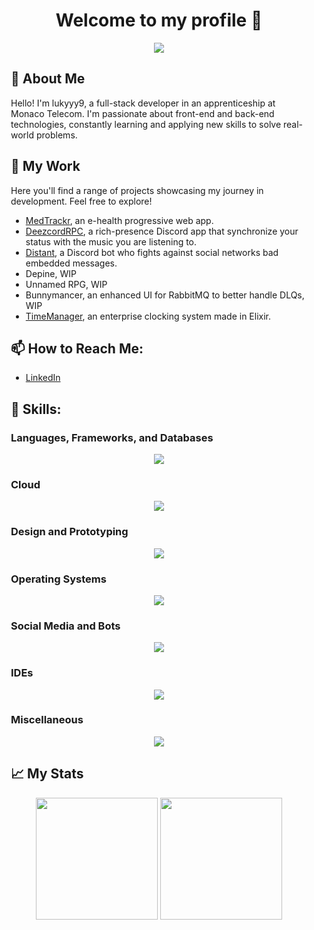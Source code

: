 <div align="center">
  <h1>Welcome to my profile 👋</h1>
</div>

<div align="center">
  <img style="margin: auto;" src="https://i.imgur.com/tJCUMEz.png"/>
</div>

<div style="margin: 15px;">
  <h2>🚀 About Me</h2>
  <p>Hello! I'm lukyyy9, a full-stack developer in an apprenticeship at Monaco Telecom. I'm passionate about front-end and back-end technologies, constantly learning and applying new skills to solve real-world problems.</p>

  <h2>🎯 My Work</h2>
  <p>Here you'll find a range of projects showcasing my journey in development. Feel free to explore!</p>
  
  - [MedTrackr](https://github.com/lukyyy9/medtrackr-fe), an e-health progressive web app.
  - [DeezcordRPC](https://github.com/lukyyy9/DeezcordRPC), a rich-presence Discord app that synchronize your status with the music you are listening to.
  - [Distant](https://github.com/lukyyy9/Distant-Bot), a Discord bot who fights against social networks bad embedded messages.
  - Depine, WIP
  - Unnamed RPG, WIP
  - Bunnymancer, an enhanced UI for RabbitMQ to better handle DLQs, WIP
  - [TimeManager](https://github.com/lukyyy9/T-POO-700-NCE_10), an enterprise clocking system made in Elixir.
  

  <h2>📫 How to Reach Me:</h2>
  
  - [LinkedIn](https://www.linkedin.com/in/lucas-buonocore)

  <h2 align="left">🧰 Skills:</h2>

  <h3>Languages, Frameworks, and Databases</h3>
  
  <p align="center">
    <a href="https://skillicons.dev">
      <img src="https://skillicons.dev/icons?i=c,cpp,java,js,ts,py,rust,elixir,react,nextjs,nestjs,spring,threejs,materialui,tailwind,hibernate,mysql,postgres,mongodb,dynamodb,rabbitmq,vite"/>
    </a>
  </p>

  <h3>Cloud</h3>
  
  <p align="center">
    <a href="https://skillicons.dev">
      <img src="https://skillicons.dev/icons?i=aws,azure,cloudflare,firebase,docker,kubernetes,githubactions,heroku" />
    </a>
  </p>

  <h3>Design and Prototyping</h3>
  
  <p align="center">
    <a href="https://skillicons.dev">
      <img src="https://skillicons.dev/icons?i=figma,ps,autocad" />
    </a>
  </p>

  <h3>Operating Systems</h3>
  
  <p align="center">
    <a href="https://skillicons.dev">
      <img src="https://skillicons.dev/icons?i=ubuntu,debian,windows,kali" />
    </a>
  </p>

  <h3>Social Media and Bots</h3>
  
  <p align="center">
    <a href="https://skillicons.dev">
      <img src="https://skillicons.dev/icons?i=discord,discordjs,instagram" />
    </a>
  </p>

  <h3>IDEs</h3>
  
  <p align="center">
    <a href="https://skillicons.dev">
      <img src="https://skillicons.dev/icons?i=vscode,idea,androidstudio" />
    </a>
  </p>

  <h3>Miscellaneous</h3>
  
  <p align="center">
    <a href="https://skillicons.dev">
      <img src="https://skillicons.dev/icons?i=arduino,gamemakerstudio,tauri,notion,latex,postman,git,github,gitlab,npm,maven" />
    </a>
  </p>


  <h2>📈 My Stats</h2>

<div align="center">
  <img style="height:195px;" src="https://github-readme-stats.vercel.app/api/?username=lukyyy9"/>
  <img style="height:195px;" src="https://github-readme-stats.vercel.app/api/top-langs/?username=lukyyy9&layout=donut"/>
</div>
